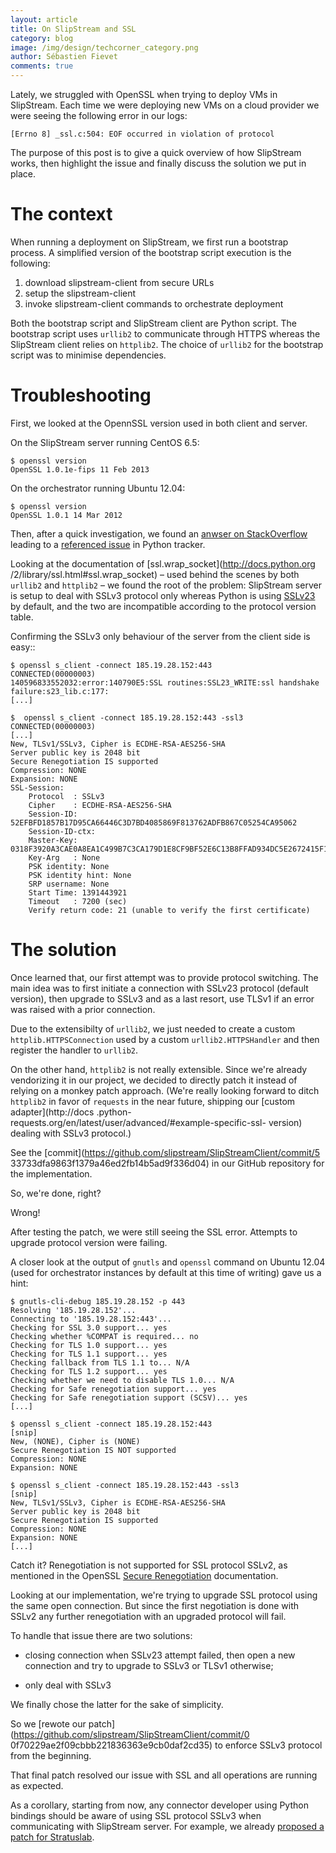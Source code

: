 ```yaml
---
layout: article
title: On SlipStream and SSL
category: blog
image: /img/design/techcorner_category.png
author: Sébastien Fievet
comments: true
---
```


Lately, we struggled with OpenSSL when trying to deploy VMs in
SlipStream. Each time we were deploying new VMs on a cloud provider we
were seeing the following error in our logs:

    [Errno 8] _ssl.c:504: EOF occurred in violation of protocol

The purpose of this post is to give a quick overview of how SlipStream
works, then highlight the issue and finally discuss the solution we put
in place.


The context
===========

When running a deployment on SlipStream, we first run a bootstrap
process. A simplified version of the bootstrap script execution is the
following:

1. download slipstream-client from secure URLs
2. setup the slipstream-client
3. invoke slipstream-client commands to orchestrate deployment

Both the bootstrap script and SlipStream client are Python script. The
bootstrap script uses `urllib2` to communicate through HTTPS whereas the
SlipStream client relies on `httplib2`. The choice of `urllib2` for the
bootstrap script was to minimise dependencies.


Troubleshooting
===============

First, we looked at the OpennSSL version used in both client and server.

On the SlipStream server running CentOS 6.5:

    $ openssl version
    OpenSSL 1.0.1e-fips 11 Feb 2013

On the orchestrator running Ubuntu 12.04:

    $ openssl version
    OpenSSL 1.0.1 14 Mar 2012

Then, after a quick investigation, we found an [anwser on
StackOverflow](http://stackoverflow.com/a/18108668) leading to a
[referenced issue](http://bugs.python.org/issue11220) in Python tracker.

Looking at the documentation of [ssl.wrap_socket](http://docs.python.org
/2/library/ssl.html#ssl.wrap_socket) – used behind the scenes by both
`urllib2` and `httplib2` – we found the root of the problem: SlipStream
server is setup to deal with SSLv3 protocol only whereas Python is using
[SSLv23](http://docs.python.org/2/library/ssl.html#ssl.PROTOCOL_SSLv23)
by default, and the two  are incompatible according to the protocol
version table.

Confirming the SSLv3 only behaviour of the server from the client side is easy::

    $ openssl s_client -connect 185.19.28.152:443
    CONNECTED(00000003)
    140596833552032:error:140790E5:SSL routines:SSL23_WRITE:ssl handshake failure:s23_lib.c:177:
    [...]

    $  openssl s_client -connect 185.19.28.152:443 -ssl3
    CONNECTED(00000003)
    [...]
    New, TLSv1/SSLv3, Cipher is ECDHE-RSA-AES256-SHA
    Server public key is 2048 bit
    Secure Renegotiation IS supported
    Compression: NONE
    Expansion: NONE
    SSL-Session:
        Protocol  : SSLv3
        Cipher    : ECDHE-RSA-AES256-SHA
        Session-ID: 52EFBFD1857B17D95CA66446C3D7BD4085869F813762ADFB867C05254CA95062
        Session-ID-ctx:
        Master-Key: 0318F3920A3CAE0A8EA1C499B7C3CA179D1E8CF9BF52E6C13B8FFAD934DC5E2672415F1A56CFA85A2A9437070B1FC603
        Key-Arg   : None
        PSK identity: None
        PSK identity hint: None
        SRP username: None
        Start Time: 1391443921
        Timeout   : 7200 (sec)
        Verify return code: 21 (unable to verify the first certificate)


The solution
============

Once learned that, our first attempt was to provide protocol switching.
The main idea was to  first initiate a connection with SSLv23 protocol
(default version), then upgrade to SSLv3 and as a last resort, use TLSv1
if an error was raised with a prior connection.

Due to the extensibilty of `urllib2`, we just needed to create a custom
`httplib.HTTPSConnection` used by a custom `urllib2.HTTPSHandler` and then
register the handler to `urllib2`.

On the other hand, `httplib2` is not really extensible. Since we're
already vendorizing it in our project, we decided to directly patch it
instead of relying on a monkey patch approach.
(We're really looking forward to ditch `httplib2` in favor of
`requests` in the near future, shipping our [custom adapter](http://docs
.python-requests.org/en/latest/user/advanced/#example-specific-ssl-
version) dealing with SSLv3 protocol.)

See the [commit](https://github.com/slipstream/SlipStreamClient/commit/5
33733dfa9863f1379a46ed2fb14b5ad9f336d04) in our GitHub repository for
the implementation.

So, we're done, right?

Wrong!

After testing the patch, we were still seeing the SSL
error. Attempts to upgrade protocol version were failing.

A closer look at the output of `gnutls` and `openssl` command on Ubuntu
12.04 (used for orchestrator instances by default at this time of
writing) gave us a hint:

    $ gnutls-cli-debug 185.19.28.152 -p 443
    Resolving '185.19.28.152'...
    Connecting to '185.19.28.152:443'...
    Checking for SSL 3.0 support... yes
    Checking whether %COMPAT is required... no
    Checking for TLS 1.0 support... yes
    Checking for TLS 1.1 support... yes
    Checking fallback from TLS 1.1 to... N/A
    Checking for TLS 1.2 support... yes
    Checking whether we need to disable TLS 1.0... N/A
    Checking for Safe renegotiation support... yes
    Checking for Safe renegotiation support (SCSV)... yes
    [...]

    $ openssl s_client -connect 185.19.28.152:443
    [snip]
    New, (NONE), Cipher is (NONE)
    Secure Renegotiation IS NOT supported
    Compression: NONE
    Expansion: NONE

    $ openssl s_client -connect 185.19.28.152:443 -ssl3
    [snip]
    New, TLSv1/SSLv3, Cipher is ECDHE-RSA-AES256-SHA
    Server public key is 2048 bit
    Secure Renegotiation IS supported
    Compression: NONE
    Expansion: NONE
    [...]

Catch it? Renegotiation is not supported for SSL protocol SSLv2, as
mentioned in the OpenSSL [Secure Renegotiation](https://www.openssl.org/docs/ssl/SSL_CTX_set_options.html#SECURE_RENEGOTIATION) documentation.

Looking at our implementation, we're trying to upgrade SSL protocol
using the same open connection. But since the first negotiation is
done with SSLv2 any further renegotiation with an upgraded protocol will
fail.

To handle that issue there are two solutions:

* closing connection when SSLv23 attempt failed, then open a
  new connection and try to upgrade to SSLv3 or TLSv1 otherwise;

* only deal with SSLv3

We finally chose the latter for the sake of simplicity.

So we [rewote our patch](https://github.com/slipstream/SlipStreamClient/commit/0
0f70229ae2f09cbbb221836363e9cb0daf2cd35) to enforce SSLv3 protocol from
the beginning.

That final patch resolved our issue with SSL and all operations are
running as expected.

As a corollary, starting from now, any connector developer using Python
bindings should be aware of using SSL protocol SSLv3 when communicating
with SlipStream server. For example, we already [proposed a patch for
Stratuslab](https://github.com/StratusLab/client/pull/116).
